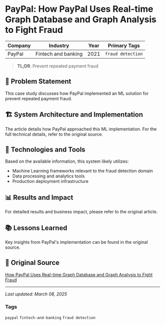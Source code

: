 # PayPal: How PayPal Uses Real-time Graph Database and Graph Analysis to Fight Fraud

| Company | Industry | Year | Primary Tags | 
|---------|----------|------|--------------|
| PayPal | Fintech and banking | 2021 | `fraud detection` |

> **TL;DR**: Prevent repeated payment fraud

## 📝 Problem Statement

This case study discusses how PayPal implemented an ML solution for prevent repeated payment fraud.

## 🏗️ System Architecture and Implementation

The article details how PayPal approached this ML implementation. For the full technical details, refer to the original source.

## 🔧 Technologies and Tools

Based on the available information, this system likely utilizes:

- Machine Learning frameworks relevant to the fraud detection domain
- Data processing and analytics tools
- Production deployment infrastructure

## 📊 Results and Impact

For detailed results and business impact, please refer to the original article.

## 📚 Lessons Learned

Key insights from PayPal's implementation can be found in the original source.

## 🔗 Original Source

[How PayPal Uses Real-time Graph Database and Graph Analysis to Fight Fraud](https://medium.com/paypal-tech/how-paypal-uses-real-time-graph-database-and-graph-analysis-to-fight-fraud-96a2b918619a)

---

*Last updated: March 08, 2025*

### Tags

`paypal` `fintech-and-banking` `fraud detection`
